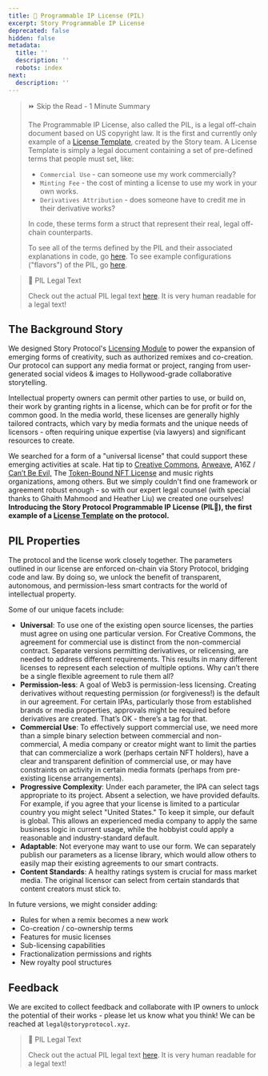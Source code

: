 ```yaml
---
title: 💊 Programmable IP License (PIL)
excerpt: Story Programmable IP License
deprecated: false
hidden: false
metadata:
  title: ''
  description: ''
  robots: index
next:
  description: ''
---
```

> ⏩ Skip the Read - 1 Minute Summary
>
> The Programmable IP License, also called the PIL, is a legal off-chain document based on US copyright law. It is the first and currently only example of a [License Template](doc:license-template), created by the Story team. A License Template is simply a legal document containing a set of pre-defined terms that people must set, like:
>
> * `Commercial Use` - can someone use my work commercially?
> * `Minting Fee`  - the cost of minting a license to use my work in your own works.
> * `Derivatives Attribution` - does someone have to credit me in their derivative works?
>
> In code, these terms form a struct that represent their real, legal off-chain counterparts. 
>
> To see all of the terms defined by the PIL and their associated explanations in code, go [here](doc:pil-terms). To see example configurations ("flavors") of the PIL, go [here](doc:pil-flavors).

> 📘 PIL Legal Text
>
> Check out the actual PIL legal text [here](https://github.com/storyprotocol/protocol-core-v1/blob/main/PIL_Testnet.pdf). It is very human readable for a legal text!

## The Background Story

We designed Story Protocol's [Licensing Module](doc:licensing-module) to power the expansion of emerging forms of creativity, such as authorized remixes and co-creation. Our protocol can support any media format or project, ranging from user-generated social videos & images to Hollywood-grade collaborative storytelling.

Intellectual property owners can permit other parties to use, or build on, their work by granting rights in a license, which can be for profit or for the common good. In the media world, these licenses are generally highly tailored contracts, which vary by media formats and the unique needs of licensors - often requiring unique expertise (via lawyers) and significant resources to create.

We searched for a form of a "universal license" that could support these emerging activities at scale. Hat tip to [Creative Commons](https://creativecommons.org/mission/), [Arweave](https://mirror.xyz/0x64eA438bd2784F2C52a9095Ec0F6158f847182d9/AjNBmiD4A4Sw-ouV9YtCO6RCq0uXXcGwVJMB5cdfbhE), A16Z / [Can’t Be Evil,](https://a16zcrypto.com/posts/article/introducing-nft-licenses/) The [Token-Bound NFT License](https://james.grimmelmann.net/files/articles/token-bound-nft-license.pdf) and music rights organizations, among others. But we simply couldn't find one framework or agreement robust enough - so with our expert legal counsel (with special thanks to Ghaith Mahmood and Heather Liu) we created one ourselves! **Introducing the Story Protocol Programmable IP License (PIL:pill:), the first example of a [License Template](doc:license-template) on the protocol.**

## PIL Properties

The protocol and the license work closely together. The parameters outlined in our license are enforced on-chain via Story Protocol, bridging code and law. By doing so, we unlock the benefit of transparent, autonomous, and permission-less smart contracts for the world of intellectual property. 

Some of our unique facets include: 

* **Universal**: To use one of the existing open source licenses, the parties must agree on using one particular version. For Creative Commons, the agreement for commercial use is distinct from the non-commercial contract. Separate versions permitting derivatives, or relicensing, are needed to address different requirements. This results in many different licenses to represent each selection of multiple options. Why can’t there be a single flexible agreement to rule them all?
* **Permission-less**: A goal of Web3 is permission-less licensing. Creating derivatives without requesting permission (or forgiveness!) is the default in our agreement. For certain IPAs, particularly those from established brands or media properties, approvals might be required before derivatives are created. That’s OK - there’s a tag for that.
* **Commercial Use**: To effectively support commercial use, we need more than a simple binary selection between commercial and non-commercial, A media company or creator might want to limit the parties that can commercialize a work (perhaps certain NFT holders), have a clear and transparent definition of commercial use, or may have constraints on activity in certain media formats (perhaps from pre-existing license arrangements).
* **Progressive Complexity**: Under each parameter, the IPA can select tags appropriate to its project. Absent a selection, we have provided defaults. For example, if you agree that your license is limited to a particular country you might select "United States." To keep it simple, our default is global. This allows an experienced media company to apply the same business logic in current usage, while the hobbyist could apply a reasonable and industry-standard default.
* **Adaptable**: Not everyone may want to use our form. We can separately publish our parameters as a license library, which would allow others to easily map their existing agreements to our smart contracts.
* **Content Standards**: A healthy ratings system is crucial for mass market media. The original licensor can select from certain standards that content creators must stick to. 

In future versions, we might consider adding:

* Rules for when a remix becomes a new work
* Co-creation / co-ownership terms
* Features for music licenses
* Sub-licensing capabilities
* Fractionalization permissions and rights
* New royalty pool structures

## Feedback

We are excited to collect feedback and collaborate with IP owners to unlock the potential of their works - please let us know what you think! We can be reached at `legal@storyprotocol.xyz`.

> 📘 PIL Legal Text
>
> Check out the actual PIL legal text [here](https://github.com/storyprotocol/protocol-core-v1/blob/main/PIL_Testnet.pdf). It is very human readable for a legal text!
